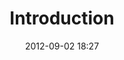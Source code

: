 ---
## The default Liquid Template for the Book of Jack
## Customize the following tags.
layout: post-a
sidebar: false
comments: true
# Article Identifiers
number: 1
title: "Introduction"
date: 2012-09-02 18:27
categories:
- About
# Article Intro
first-intro: The Book of Jack was supposed to be an entertaining exploration of the name &#147;Jack&#148;, its origins and usage, the letter &#147;j&#148; and even the sound &#147;dzh&#148;, but it turned into something quite a bit different.
first-cap: T
first-class: t
first-line: he Book of Jack was supposed to be an entertaining
second-line: exploration of the name &#147;Jack&#148;, its origins and usage, the letter &#147;j&#148; and even the sound &#147;dzh&#148;, but it turned into something quite a bit different.
#
capital-img: /images/letters/letter_t.png
capital-img-wd: 83 # thumbnail 83px x 83px
capital-img-ht: 83 # thumbnail 83px x 83px
#
# Main Article Image
#
img1-fnref: fnref:1.1
img1-fn: fn:1.1
#
img1-alt: 1581 Geneva Bible
img1-title: 1581 Geneva Bible
#
img1-s: /images/articles/about/geneva-bible-200x150.jpg
img1-m: /images/articles/about/geneva-bible-300x225.jpg
img1-l: /images/articles/about/geneva-bible-1024x768.jpg
#
img1-s-wd: 200 	# pixel width
img1-s-ht: 150 	# pixel height
#
img1-m-wd: 300 	# pixel width
img1-m-ht: 225 	# pixel height
#
img1-l-wd: 1024	# pixel width
img1-l-ht: 768 	# pixel height
#
# Article Paragraphs
#
para1: <p>I&#039;m sitting here at a public library, leafing through an old copy of a Geneva Bible.</p><p>The English spelling is very different than what I see today, in particular, I don't see the letter j.</p><p>I pick up an Oxford dictionary, the letter &#147;j&#148; is absent from this bible, because it hadn&#039;t even been invented yet&#033;</p><p>I&#039;m wondering how they spelled Jesus&#063; And, if they didn&#039;t use the letter &#147;j&#148;, which has a &#147;dzh&#148; sound, how did they pronounce names like Jesus and Jacob&#063;</p>
#
para2: <p id="fnref:1.6">Beyond these questions, the significance of this bible can not be overstated. The Geneva Bible is the most revolutionary of all English Bibles, it was the first English version to be translated entirely from the original languages, it was read by William Shakespeare when he wasn&#039;t writing a tragedy, and it was brought to America by the Puritans riding on the Mayflower thus greatly influencing the colonial culture of early American life. <sup class="footnote"><a href="#fn:1.6">6</a></sup></p>
#
para3: <p>The rest of this site reflects my interest in all things &#0147;Jack&#0148;&#045; a labour of love, maybe an obsession, or simple boredom, I don&#039;t really know.</p>
#
para4: <p>Anyway, by subscribing to the <a href="xml/rssFeed.xml" class="feed" title="RSS Feed">RSS</a> feed, or to <a href="http://twitter.com/BookofJack" class="feed" title="Follow us on Twitter" target="_blank">Twitter</a>, you can receive notification as new content and functionality is added to this site. You can also contact me <a href="contact" title="Contact">here</a> if you like.</p><p>Mark</p>
#
# Additional Article Images
#
img2-alt: Page 524 of a 1581 Geneva Bible
img2-title: Page 524 of a 1581 Geneva Bible
#
# Images in landscape
#
img2-s: # small image 200 x 150
img2-m: # medium image 300 x 225
img2-l: # large image 1024 x 768
#
img2-s-wd: 200 	# width in pixels
img2-s-ht: 150 	# width in pixels
#
img2-m-wd: 300 	# width in pixels
img2-m-ht: 225 	# width in pixels
#
img2-l-wd: 1024	# width in pixels
img2-l-ht: 768 	# width in pixels
#
# Images in Portrait
img2-m-portrait: /images/articles/about/geneva-bible-p524-225x300.jpg	
# medium image 300 x 225
img2-l-portrait: 								# large image 768 x 1024
#
img2-m-wd-portrait: 225 				# width in pixels
img2-m-ht-portrait: 300 				# width in pixels
#
img2-l-wd-portrait: 768					# width in pixels
img2-l-ht-portrait: 1024 				# width in pixels

img2-caption: <p class="caption">Page 524 of a 1581 edition of the Geneva Bible that was bound in full leather with gold tooling finishes.<sup id="fnref:1.3" class="footnote"><a href="#fn:1.3">[3]</a></sup></p><p class="caption"><abbr class="type" title="">Photograph</abbr> by <cite> <a href="http://www.holoweb.net/~liam/">Liam Quin</a>. Used with permission.<sup id="fnref:1.4" class="footnote"><a href="#fn:1.4">[4]</a></sup></cite></p>
###########################################################
# Third Image
#
img3-alt: 
img3-title:
#
# Images in landscape
#
img3-s: # small image 200 x 150
# medium Landscape image 300 x 225
img3-m: /images/articles/about/geneva-bible-p524-detail-300x225.jpg 
img3-l: # large image 1024 x 768
#
img3-s-wd: 200 	# width in pixels
img3-s-ht: 150 	# width in pixels
#
img3-m-wd: 300 	# width in pixels
img3-m-ht: 225 	# width in pixels
#
img3-l-wd: 1024	# width in pixels
img3-l-ht: 768 	# width in pixels
#
#
# Images in Portrait
#
img3-m-portrait: 								# medium image 225 x 300
img3-l-portrait: 								# large image 768 x 1024
#
img3-m-wd-portrait: 225 				# width in pixels
img3-m-ht-portrait: 300 				# width in pixels
#
img3-l-wd-portrait: 768					# width in pixels
img3-l-ht-portrait: 1024 				# width in pixels
#
img3-caption: <p class="caption">Detailed view of page 542 from a 1581 edition of the Geneva Bible</p><p class="caption"><abbr class="type" title="">Photograph</abbr> by <cite> <a href="http://www.holoweb.net/~liam/">Liam Quin</a>. Used with permission.<sup id="fnref:1.5" class="footnote"><a href="#fn:1.5">[5]</a></sup></cite></p>
#
#----- Article Footnotes -----#
number-of-footnotes: 4
footnotes: <li id="fn:1.1">[1][4][5] The photographs in this article are from Liam Quin's website <a href="http://www.fromoldbooks.org/Geneva/" title="Pictures of Old Books">Pictures of Old Books</a>. <a href="#fnref:1.1" class="arrow">[<i class="icon-arrow-up"></i>]</a></li><li id="fn:1.2">[2] Without setting out to specifically do it, I have become a researcher and writer, a content strategist and information architect, a web designer and developer. You can learn more about me on my personal <a href="http://www.schipperius.com" title="Schipperius">blog</a>. <a href="#fnref:1.2" class="arrow">[<i class="icon-arrow-up"></i>]</a></li><li id="fn:1.3">[3] The process of book binding by hand sometimes involved a finishing technique known as <a href="http://libweb5.princeton.edu/visual_materials/hb/cases/goldtooling/index.html" title="Hand Bookbinding">gold tooling</a> in which gold was stamped or painted onto the outer covering of the book as a decorative design element. <a href="#fnref:1.3" class="arrow">[<i class="icon-arrow-up"></i>]</a></li><li id="fn:1.6">[6] What makes this version of the <a href="http://en.wikipedia.org/wiki/Geneva_Bible" title="Geneva Bible article from Wikipedia">Holy Bible</a> significant is that for the very first time, a mechanically printed, mass-produced Bible was made available directly to the general public, and this helped launch the Protestant Reformation. <a href="#fnref:1.6" class="arrow">[<i class="icon-arrow-up"></i>]</a></li>
---